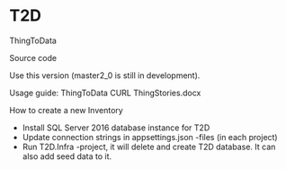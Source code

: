 # T2D
ThingToData

Source code

Use this version (master2_0 is still in development).

Usage guide: ThingToData CURL ThingStories.docx


How to create a new Inventory
* Install SQL Server 2016 database instance for T2D
* Update connection strings in appsettings.json -files (in each project)
* Run T2D.Infra -project, it will delete and create T2D database. It can also add seed data to it.
